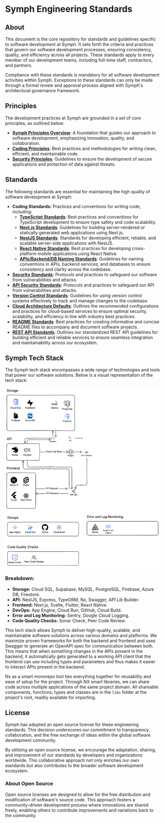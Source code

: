 # Symph Engineering Standards

## About

This document is the core repository for standards and guidelines specific to software development at Symph. It sets forth the criteria and practices that govern our software development processes, ensuring consistency, quality, and efficiency across all projects. These standards apply to every member of our development teams, including full-time staff, contractors, and partners.

Compliance with these standards is mandatory for all software development activities within Symph. Exceptions to these standards can only be made through a formal review and approval process aligned with Symph's architectural governance framework.

## Principles

The development practices at Symph are grounded in a set of core principles, as outlined below:

- [**Symph Principles Overview**](/principles/symph_principles_overview.md): A foundation that guides our approach to software development, emphasizing innovation, quality, and collaboration.
- [**Coding Principles**](/principles/coding_principles.md): Best practices and methodologies for writing clean, efficient, and maintainable code.
- [**Security Principles**](/principles/security_principles.md): Guidelines to ensure the development of secure applications and protection of data against threats.

## Standards

The following standards are essential for maintaining the high quality of software development at Symph:

- **Coding Standards:** Practices and conventions for writing code, including:
    - [**TypeScript Standards**](/standards/typescript_standards.md): Best practices and conventions for TypeScript development to ensure type safety and code scalability.
    - [**Next.js Standards**](/standards/nextjs_standards.md): Guidelines for building server-rendered or statically generated web applications using Next.js.
    - [**NestJS Standards**](/standards/nestjs_standards.md): Standards for developing efficient, reliable, and scalable server-side applications with NestJS.
    - [**React Native Standards**](/standards/react_native_standards.md): Best practices for developing cross-platform mobile applications using React Native.
    - [**APIs/Backend/DB Naming Standards**](/standards/apis_backend_db_naming_standards.md): Guidelines for naming conventions in APIs, backend services, and databases to ensure consistency and clarity across the codebase.
- [**Security Standards**](/standards/security_standards.md): Protocols and practices to safeguard our software from vulnerabilities and attacks.
- [**API Security Standards**](/standards/api_security_standards.md): Protocols and practices to safeguard our API from vulnerabilities and attacks.
- [**Version Control Standards**](/standards/version_control_standards.md): Guidelines for using version control systems effectively to track and manage changes to the codebase.
- [**Cloud Architecture Defaults**](/standards/cloud_defaults.md): Outlines the recommended configurations and practices for cloud-based services to ensure optimal security, scalability, and efficiency in line with industry best practices.
- [**README Standards**](/standards/readme_standards.md): Best practices for creating informative and concise README files to accompany and document software projects.
- [**REST API Standards**](/standards/rest_api_standards.md): Outlines our standardized REST API guidelines for building efficient and reliable services to ensure seamless integration and maintainability across our ecosystem.

## Symph Tech Stack

The Symph tech stack encompasses a wide range of technologies and tools that power our software solutions. Below is a visual representation of the tech stack:

![Symph Tech Stack](assets/symph_tech_stack.png)

### Breakdown:
- **Storage:** Cloud SQL, Supabase, MySQL, PostgreSQL, Firebase, Azure DB, Firestore.
- **API:** NestJS, Express, TypeORM, Nx, Swagger, API Lib Builder.
- **Frontend:** Next.js, Svelte, Flutter, React Native.
- **DevOps:** App Engine, Cloud Run, GitHub, Cloud Build.
- **Error and Log Monitoring:** Sentry, Google Cloud Logging.
- **Code Quality Checks:** Sonar Check, Peer Code Review.

This tech stack allows Symph to deliver high-quality, scalable, and maintainable software solutions across various domains and platforms.
We maximize proven frameworks for both the backend and frontend and uses Swagger to generate an OpenAPI spec for communication between both. This means that when something changes in the APIs present in the backend, it automatically gets generated to a working API client that the frontend can use including types and parameters and thus makes it easier to interact APIs present in the backend.

Nx as a smart monorepo tool ties everything together for reusability and ease of setup for the project. Through NX smart libraries, we can share code across multiple applications of the same project domain. All shareable components, functions, types and classes are in the `libs` folder at the project's root, readily available for importing.

## License

Symph has adopted an open source license for these engineering standards. This decision underscores our commitment to transparency, collaboration, and the free exchange of ideas within the global software development community.

By utilizing an open source license, we encourage the adaptation, sharing, and improvement of our standards by developers and organizations worldwide. This collaborative approach not only enriches our own standards but also contributes to the broader software development ecosystem.

### About Open Source

Open source licenses are designed to allow for the free distribution and modification of software's source code. This approach fosters a community-driven development process where innovations are shared freely, enabling others to contribute improvements and variations back to the community.
